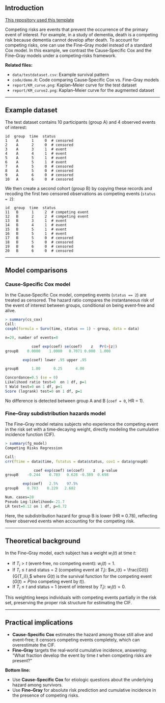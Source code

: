 ## Introduction

[This repository used this template](https://github.com/MJFF-ResearchCommunity/small-analysis-project-template)


Competing risks are events that prevent the occurrence of the primary event of interest. For example, in a study of dementia, death is a competing risk because dementia cannot develop after death. To account for competing risks, one can use the Fine–Gray model instead of a standard Cox model. In this example, we contrast the Cause‑Specific Cox and the Fine–Gray models under a competing‑risks framework.

**Related files:**

* `data/testdataset.csv`: Example survival pattern
* `code/demo.R`: Code comparing Cause‑Specific Cox vs. Fine–Gray models
* `report/KM_curve.png`: Kaplan–Meier curve for the test dataset
* `report/KM_curve2.png`: Kaplan–Meier curve for the augmented dataset

---

## Example dataset

The test dataset contains 10 participants (group A) and 4 observed events of interest:

```
id  group  time  status
1    A      1     0  # censored
2    A      2     0  # censored
3    A      3     1  # event
4    A      4     1  # event
5    A      5     1  # event
6    A      5     1  # event
7    A      5     0  # censored
8    A      5     0  # censored
9    A      6     0  # censored
10   A      6     0  # censored
```

We then create a second cohort (group B) by copying these records and recoding the first two censored observations as competing events (`status = 2`):

```
id  group  time  status
11   B      1     2  # competing event
12   B      2     2  # competing event
13   B      3     1  # event
14   B      4     1  # event
15   B      5     1  # event
16   B      5     1  # event
17   B      5     0  # censored
18   B      5     0  # censored
19   B      6     0  # censored
20   B      6     0  # censored
```

---

## Model comparisons

### Cause‑Specific Cox model

In the Cause‑Specific Cox model, competing events (`status == 2`) are treated as censored. The hazard ratio compares the instantaneous risk of the event of interest between groups, conditional on being event‑free and alive.

```r
> summary(cs_cox)
Call:
coxph(formula = Surv(time, status == 1) ~ group, data = data)

n=20, number of events=8

            coef exp(coef) se(coef)    z   Pr(>|z|)
groupB    0.0000    1.0000   0.7071 0.000  1.000

        exp(coef) lower .95 upper .95

groupB      1.00      0.25      4.00

Concordance=0.5 (se = 0)
Likelihood ratio test=0  on 1 df, p=1
t Wald test=0 on 1 df, p=1
Score (logrank) test=0 on 1 df, p=1
```

No difference is detected between group A and B (`coef = 0`, HR = 1).

### Fine–Gray subdistribution hazards model

The Fine–Gray model retains subjects who experience the competing event in the risk set with a time‑decaying weight, directly modeling the cumulative incidence function (CIF).

```r
> summary(fg_model)
Competing Risks Regression

Call:
crr(ftime = data$time, fstatus = data$status, cov1 = data$groupB)

             coef exp(coef) se(coef)    z   p-value
groupB    -0.244    0.783   0.628 -0.389  0.698

        exp(coef)   2.5%    97.5%
groupB    0.783    0.229   2.682

Num. cases=20
Pseudo Log-likelihood=-21.7
LR test=0.12 on 1 df, p=0.72
```

Here, the subdistribution hazard for group B is lower (HR ≈ 0.78), reflecting fewer observed events when accounting for the competing risk.

---

## Theoretical background

In the Fine–Gray model, each subject has a weight $w_i(t)$ at time $t$:

* If $T_i > t$ (event‑free, no competing event): $w_i(t) = 1$.
* If $T_i \le t$ and status = 2 (competing event at $T_i$): $w_i(t) = \frac{G(t)}{G(T_i)},$ where $G(t)$ is the survival function for the competing event ($G(t) = P(\text{no competing event by }t)$).
* If $T_i \le t$ and status = 1 (event of interest by $T_i$): $w_i(t) = 0$.

This weighting keeps individuals with competing events partially in the risk set, preserving the proper risk structure for estimating the CIF.

---

## Practical implications

* **Cause‑Specific Cox** estimates the hazard among those still alive and event‑free; it censors competing events completely, which can overestimate the CIF.
* **Fine–Gray** targets the real‑world cumulative incidence, answering: "What fraction develop the event by time $t$ when competing risks are present?"

**Bottom line:**

* Use **Cause‑Specific Cox** for etiologic questions about the underlying hazard among survivors.
* Use **Fine–Gray** for absolute risk prediction and cumulative incidence in the presence of competing risks.
